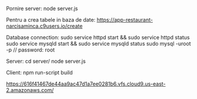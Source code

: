 Pornire server: node server.js

Pentru a crea tabele in baza de date: https://app-restaurant-narcisaminca.c9users.io/create

Database connection:
sudo service httpd start && sudo service httpd status
sudo service mysqld start && sudo service mysqld status
sudo mysql -uroot -p    // password: root

Server:
cd server/
node server.js

Client:
npm run-script build


https://616f41467de44aa9ac47d1a7ee0281b6.vfs.cloud9.us-east-2.amazonaws.com/